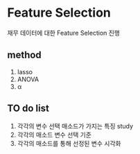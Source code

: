 # Feature Selection

재무 데이터에 대한 Feature Selection 진행

## method
1. lasso
2. ANOVA
3. α

## TO do list
 
1. 각각의 변수 선택 매소드가 가지는 특징 study
2. 각각의 매소드 변수 선택 기준
3. 각각의 매소드를 통해 선정된 변수 시각화
